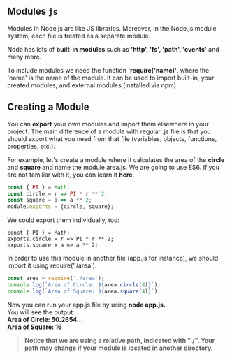 ## Modules `js`

Modules in Node.js are like JS libraries. Moreover, in the Node.js module system, each file is treated as a separate module.

Node has lots of **built-in modules** such as **'http', 'fs', 'path', 'events'** and many more.

To include modules we need the function **'require('name)'**, where the 'name' is the name of the module. It can be used to import built-in, your created modules, and external modules (installed via npm).

## Creating a Module
You can **export** your own modules and import them elsewhere in your project.
The main difference of a module with regular .js file is that you should export what you need from that file (variables, objects, functions, properties, etc.).

For example, let's create a module where it calculates the area of the **circle** and **square** and name the module area.js. We are going to use ES6. If you are not familiar with it, you can learn it **here**.

```js
const { PI } = Math;  
const circle = r => PI * r ** 2;  
const square = a => a ** 2;  
module.exports = {circle, square};  
```

We could export them individually, too: 
```JS
const { PI } = Math;  
exports.circle = r => PI * r ** 2;  
exports.square = a => a ** 2;
```


In order to use this module in another file (app.js for instance), we should import it using require('./area'). 

```js
const area = require('./area');  
console.log(`Area of Circle: ${area.circle(4)}`);  
console.log(`Area of Square: ${area.square(4)}`);  
```


Now you can run your app.js file by using **node app.js.**  
You will see the output:  
**Area of Circle: 50.2654...**  
**Area of Square: 16**  

>**Notice that we are using a relative path, indicated with "./". Your path may change if your module is located in another directory.**
